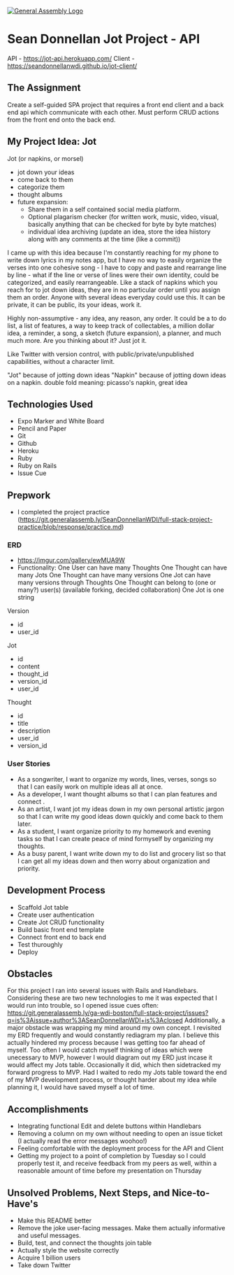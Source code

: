 [![General Assembly Logo](https://camo.githubusercontent.com/1a91b05b8f4d44b5bbfb83abac2b0996d8e26c92/687474703a2f2f692e696d6775722e636f6d2f6b6538555354712e706e67)](https://generalassemb.ly/education/web-development-immersive)

# Sean Donnellan Jot Project - API
API - https://jot-api.herokuapp.com/
Client - https://seandonnellanwdi.github.io/jot-client/

## The Assignment
Create a self-guided SPA project that requires a front end client and a back end api which communicate with each other. Must perform CRUD actions from the front end onto the back end.

## My Project Idea: Jot
Jot (or napkins, or morsel)
 - jot down your ideas
 - come back to them
 - categorize them
 - thought albums
 - future expansion:
   - Share them in a self contained social media platform.
   - Optional plagarism checker (for written work, music, video, visual, basically anything that can be checked for byte by byte matches)
   - individual idea archiving (update an idea, store the idea hiistory along with any comments at the time (like a commit))

I came up with this idea because I'm constantly reaching for my phone to write down lyrics in my notes app, but I have no way to easily organize the verses into one cohesive song - I have to copy and paste and rearrange line by line - what if the line or verse of lines were their own identity, could be categorized, and easily rearrangeable. Like a stack of napkins which you reach for to jot down ideas, they are in no particular order until you assign them an order. Anyone with several ideas everyday could use this. It can be private, it can be public, its your ideas, work it.

Highly non-assumptive - any idea, any reason, any order. It could be a to do list, a list of features, a way to keep track of collectables, a million dollar idea, a reminder, a song, a sketch (future expansion), a planner, and much much more. Are you thinking about it? Just jot it.

Like Twitter with version control, with public/private/unpublished capabilities, without a character limit.

"Jot" because of jotting down ideas
"Napkin" because of jotting down ideas on a napkin. double fold meaning: picasso's napkin, great idea

## Technologies Used
- Expo Marker and White Board
- Pencil and Paper
- Git
- Github
- Heroku
- Ruby
- Ruby on Rails
- Issue Cue

## Prepwork
- I completed the project practice (https://git.generalassemb.ly/SeanDonnellanWDI/full-stack-project-practice/blob/response/practice.md)

### ERD
- https://imgur.com/gallery/ewMUA9W
- Functionality:
One User can have many Thoughts
One Thought can have many Jots
One Thought can have many versions
One Jot can have many versions through Thoughts
One Thought can belong to (one or many?) user(s) (available forking, decided collaboration)
One Jot is one string

Version
 - id
 - user_id

Jot
 - id
 - content
 - thought_id
 - version_id
 - user_id

Thought
 - id
 - title
 - description
 - user_id
 - version_id

### User Stories
- As a songwriter, I want to organize my words, lines, verses, songs so that I can easily work on multiple ideas all at once.
- As a developer, I want thought albums so that I can plan features and connect .
- As an artist, I want jot my ideas down in my own personal artistic jargon so that I can write my good ideas down quickly and come back to them later.
- As a student, I want organize priority to my homework and evening tasks so that I can create peace of mind formyself by organizing my thoughts.
- As a busy parent, I want write down my to do list and grocery list so that I can get all my ideas down and then worry about organization and priority.

## Development Process
- Scaffold Jot table
- Create user authentication
- Create Jot CRUD functionality
- Build basic front end template
- Connect front end to back end
- Test thuroughly
- Deploy

## Obstacles
For this project I ran into several issues with Rails and Handlebars. Considering these are two new technologies to me it was expected that I would run into trouble, so I opened issue cues often:
https://git.generalassemb.ly/ga-wdi-boston/full-stack-project/issues?q=is%3Aissue+author%3ASeanDonnellanWDI+is%3Aclosed
Additionally, a major obstacle was wrapping my mind around my own concept. I revisited my ERD frequently and would constantly rediagram my plan. I believe this actually hindered my process because I was getting too far ahead of myself. Too often I would catch myself thinking of ideas which were unecessary to MVP, however I would diagram out my ERD just incase it would affect my Jots table. Occasionally it did, which then sidetracked my forward progress to MVP. Had I waited to redo my Jots table toward the end of my MVP development process, or thought harder about my idea while planning it, I would have saved myself a lot of time.

## Accomplishments
- Integrating functional Edit and delete buttons within Handlebars
- Removing a column on my own without needing to open an issue ticket (I actually read the error messages woohoo!)
- Feeling comfortable with the deployment process for the API and Client
- Getting my project to a point of completion by Tuesday so I could properly test it, and receive feedback from my peers as well, within a reasonable amount of time before my presentation on Thursday

## Unsolved Problems, Next Steps, and Nice-to-Have's
- Make this README better
- Remove the joke user-facing messages. Make them actually informative and useful messages.
- Build, test, and connect the thoughts join table
- Actually style the website correctly
- Acquire 1 billion users
- Take down Twitter
